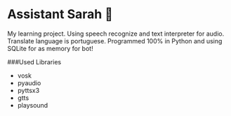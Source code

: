 # Assistant Sarah 🤩
My learning project. Using speech recognize and text interpreter for audio. Translate language is portuguese. Programmed 100% in Python and using SQLite for as memory for bot!

###Used Libraries
- vosk
- pyaudio
- pyttsx3
- gtts
- playsound